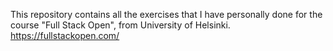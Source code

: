 This repository contains all the exercises that I have personally done for the course "Full Stack Open", from University of Helsinki. https://fullstackopen.com/
